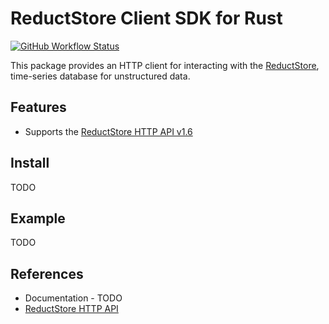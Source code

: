 # ReductStore Client SDK for Rust

[![GitHub Workflow Status](https://img.shields.io/github/actions/workflow/status/reductstore/reduct-rs/ci.yml?branch=main)](https://github.com/reductstore/reduct-rs/actions)

This package provides an HTTP client for interacting with the [ReductStore](https://www.reduct.store), time-series
database for unstructured data.

## Features

* Supports the [ReductStore HTTP API v1.6](https://docs.reduct.store/http-api)

## Install

TODO

## Example

TODO

## References

* Documentation - TODO
* [ReductStore HTTP API](https://docs.reduct.store/http-api)
